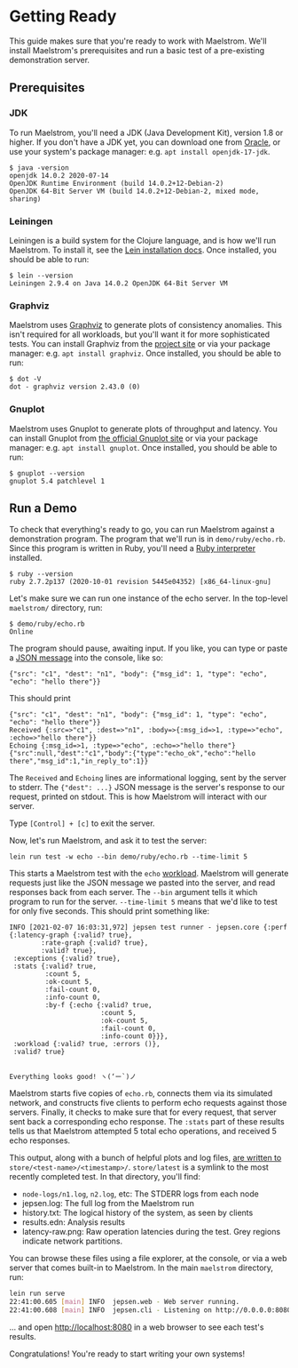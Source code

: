 # Getting Ready

This guide makes sure that you're ready to work with Maelstrom. We'll install
Maelstrom's prerequisites and run a basic test of a pre-existing demonstration
server.

## Prerequisites

### JDK

To run Maelstrom, you'll need a JDK (Java Development Kit), version 1.8 or
higher. If you don't have a JDK yet, you can download one from
[Oracle](http://www.oracle.com/technetwork/java/javase/downloads/index.html),
or use your system's package manager: e.g. `apt install openjdk-17-jdk`.

```
$ java -version
openjdk 14.0.2 2020-07-14
OpenJDK Runtime Environment (build 14.0.2+12-Debian-2)
OpenJDK 64-Bit Server VM (build 14.0.2+12-Debian-2, mixed mode, sharing)
```

### Leiningen

Leiningen is a build system for the Clojure language, and is how we'll run
Maelstrom. To install it, see the [Lein installation docs](https://leiningen.org/#install). Once installed, you should be able to run:

```
$ lein --version
Leiningen 2.9.4 on Java 14.0.2 OpenJDK 64-Bit Server VM
```

### Graphviz

Maelstrom uses [Graphviz](https://graphviz.org/) to generate plots of
consistency anomalies. This isn't required for all workloads, but you'll want
it for more sophisticated tests. You can install Graphviz from the [project
site](https://graphviz.org/download/) or via your package manager: e.g. `apt
install graphviz`. Once installed, you should be able to run:

```
$ dot -V
dot - graphviz version 2.43.0 (0)
```

### Gnuplot

Maelstrom uses Gnuplot to generate plots of throughput and latency. You can
install Gnuplot from [the official Gnuplot
site](http://www.gnuplot.info/download.html) or via your package manager: e.g.
`apt install gnuplot`. Once installed, you should be able to run:

```
$ gnuplot --version
gnuplot 5.4 patchlevel 1
```

## Run a Demo

To check that everything's ready to go, you can run Maelstrom against a
demonstration program. The program that we'll run is in `demo/ruby/echo.rb`.
Since this program is written in Ruby, you'll need a [Ruby
interpreter](https://www.ruby-lang.org/en/documentation/installation/)
installed.

```
$ ruby --version
ruby 2.7.2p137 (2020-10-01 revision 5445e04352) [x86_64-linux-gnu]
```

Let's make sure we can run one instance of the echo server. In the top-level `maelstrom/` directory, run:

```
$ demo/ruby/echo.rb
Online
```

The program should pause, awaiting input. If you like, you can type or paste a
[JSON message](doc/protocol.md) into the console, like so:

```
{"src": "c1", "dest": "n1", "body": {"msg_id": 1, "type": "echo", "echo": "hello there"}}
```

This should print

```
{"src": "c1", "dest": "n1", "body": {"msg_id": 1, "type": "echo", "echo": "hello there"}}
Received {:src=>"c1", :dest=>"n1", :body=>{:msg_id=>1, :type=>"echo", :echo=>"hello there"}}
Echoing {:msg_id=>1, :type=>"echo", :echo=>"hello there"}
{"src":null,"dest":"c1","body":{"type":"echo_ok","echo":"hello there","msg_id":1,"in_reply_to":1}}
```

The `Received` and `Echoing` lines are informational logging, sent by the
server to stderr. The `{"dest": ...}` JSON message is the server's response to
our request, printed on stdout. This is how Maelstrom will interact with our
server.

Type `[Control] + [c]` to exit the server.

Now, let's run Maelstrom, and ask it to test the server:

```
lein run test -w echo --bin demo/ruby/echo.rb --time-limit 5
```

This starts a Maelstrom test with the `echo` [workload](/doc/workload.md).
Maelstrom will generate requests just like the JSON message we pasted into the
server, and read responses back from each server. The `--bin` argument tells it
which program to run for the server. `--time-limit 5` means that we'd like to
test for only five seconds. This should print something like:

```edn
INFO [2021-02-07 16:03:31,972] jepsen test runner - jepsen.core {:perf {:latency-graph {:valid? true},
        :rate-graph {:valid? true},
        :valid? true},
 :exceptions {:valid? true},
 :stats {:valid? true,
         :count 5,
         :ok-count 5,
         :fail-count 0,
         :info-count 0,
         :by-f {:echo {:valid? true,
                       :count 5,
                       :ok-count 5,
                       :fail-count 0,
                       :info-count 0}}},
 :workload {:valid? true, :errors ()},
 :valid? true}


Everything looks good! ヽ(‘ー`)ノ
```

Maelstrom starts five copies of `echo.rb`, connects them via its simulated
network, and constructs five clients to perform echo requests against those
servers. Finally, it checks to make sure that for every request, that server
sent back a corresponding echo response. The `:stats` part of these results
tells us that Maelstrom attempted 5 total echo operations, and received 5 echo
responses.

This output, along with a bunch of helpful plots and log files, [are written
to](/doc/results.md) `store/<test-name>/<timestamp>/`. `store/latest` is a
symlink to the most recently completed test. In that directory, you'll find:

- `node-logs/n1.log`, `n2.log`, etc: The STDERR logs from each node
- jepsen.log: The full log from the Maelstrom run
- history.txt: The logical history of the system, as seen by clients
- results.edn: Analysis results
- latency-raw.png: Raw operation latencies during the test. Grey regions
  indicate network partitions.

You can browse these files using a file explorer, at the console, or via a web server that comes built-in to Maelstrom. In the main `maelstrom` directory, run:

```sh
lein run serve
22:41:00.605 [main] INFO  jepsen.web - Web server running.
22:41:00.608 [main] INFO  jepsen.cli - Listening on http://0.0.0.0:8080/
```

... and open [http://localhost:8080](http://localhost:8080) in a web browser to
see each test's results.

Congratulations! You're ready to start writing your own systems!
